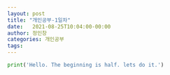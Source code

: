 ```yaml
---
layout: post
title: "개인공부-1일차"
date:   2021-08-25T10:04:00-00:00
author: 정인창
categories: 개인공부
tags: 
---
```


``` python
print('Hello. The beginning is half. lets do it.')
```